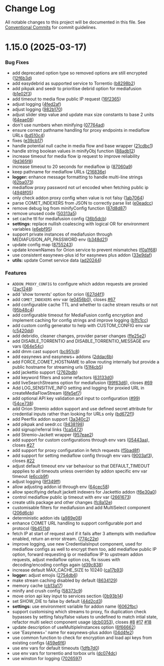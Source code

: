 # Change Log

All notable changes to this project will be documented in this file.
See [Conventional Commits](https://conventionalcommits.org) for commit guidelines.

# 1.15.0 (2025-03-17)


### Bug Fixes

* add deprecated option type so removed options are still encrypted ([12f6b3d](https://github.com/raiyn27/AIOStreams/commit/12f6b3d59b4923676d0f6c97d2febf8ed51ce320))
* add easydebrid as supported service to Torrentio ([b8298b2](https://github.com/raiyn27/AIOStreams/commit/b8298b2f6242a5243c79c604b7073891d3d88ac3))
* add pikpak and seedr to prioritise debrid option for mediafusion ([b1e02f3](https://github.com/raiyn27/AIOStreams/commit/b1e02f3ef5ff45c131fd87758640c6979519075b))
* add timeout to media flow public IP request ([16f2365](https://github.com/raiyn27/AIOStreams/commit/16f236502b3e9f4042c126214716b472505abae6))
* adjust logging ([4fed2af](https://github.com/raiyn27/AIOStreams/commit/4fed2afe6ba9e0de5916ddd94a14d662686dbb42))
* adjust logging ([982b170](https://github.com/raiyn27/AIOStreams/commit/982b170997c88b5531ff959a8d2d82292a561bf8))
* adjust slider step value and update max size constants to base 2 units ([64eae08](https://github.com/raiyn27/AIOStreams/commit/64eae08815c300047d46c92a8d3c99a98735811c))
* don't use numbers when minifying ([07764ad](https://github.com/raiyn27/AIOStreams/commit/07764ad023595d6c0d5122789642cec7614c1413))
* ensure correct pathname handling for proxy endpoints in mediaflow URLs ([bd510c4](https://github.com/raiyn27/AIOStreams/commit/bd510c49a76cd2ea068385cc1cee9c8f41834e8a))
* fixes ([e39cb17](https://github.com/raiyn27/AIOStreams/commit/e39cb17e26d298528e93fce551c19e23c547cd44))
* handle potential null cache in media flow and base wrapper ([21cdbc1](https://github.com/raiyn27/AIOStreams/commit/21cdbc1f36637fbfc6fa610458e3a99a24a93240))
* handle string boolean values in minifyObj function ([88adb12](https://github.com/raiyn27/AIOStreams/commit/88adb127a1cfc5757a54572ec9e2942be0bdce2b))
* increase timeout for media flow ip request to improve reliability ([9d365f8](https://github.com/raiyn27/AIOStreams/commit/9d365f86744d71f360ee803f107e397e3ebd3e56))
* increase timeout to 20 seconds for mediaflow ip ([87060a9](https://github.com/raiyn27/AIOStreams/commit/87060a9b9eafd3f388f13041163ba58bedf6052a))
* keep pathname for mediaflow URLs ([216836e](https://github.com/raiyn27/AIOStreams/commit/216836ec3ced4b81032ec74042daeac65ea44ede))
* **logger:** enhance message formatting to handle multi-line strings ([62ba073](https://github.com/raiyn27/AIOStreams/commit/62ba07368079075263859b27435fa58b36cf74ee))
* mediaflow proxy password not url encoded when fetching public ip ([4948f05](https://github.com/raiyn27/AIOStreams/commit/4948f05afeadbd31dab3b79cac29358c9ed8bb2d))
* only check addon proxy config when value is not falsy ([1ab7064](https://github.com/raiyn27/AIOStreams/commit/1ab70641bb8f9cd9b1d17acd89d0125970504ab1))
* parse COMET_INDEXERS from JSON to correctly parse list ([e0eadcc](https://github.com/raiyn27/AIOStreams/commit/e0eadcc9e9a3c5d6b8873e38e7aceb2fcd36005d))
* remove debug log from minifyConfig function ([87d8d87](https://github.com/raiyn27/AIOStreams/commit/87d8d87773864cdc5e8bfd47358c820b83c9e24d))
* remove unused code ([50313a5](https://github.com/raiyn27/AIOStreams/commit/50313a5261ef2be19194a5fd4cbda169a2e44fb6))
* set cache ttl for mediafusion config ([36b5dcb](https://github.com/raiyn27/AIOStreams/commit/36b5dcb7036d92570a6750eb71c000a9bffc8895))
* **settings:** replace nullish coalescing with logical OR for environment variables ([e6ebf95](https://github.com/raiyn27/AIOStreams/commit/e6ebf953bdaca57c0409e1ba1e04016060eb21c9))
* support private instances of mediafusion through MEDIAFUSION_API_PASSWORD env ([b348d21](https://github.com/raiyn27/AIOStreams/commit/b348d21994cff6dde1294c0364a9dcc425fc50d4))
* update config map ([8755243](https://github.com/raiyn27/AIOStreams/commit/875524387e4e86f77847083b824671e370fbf103))
* update knownNames for Orion service to prevent mismatches ([f0a1f68](https://github.com/raiyn27/AIOStreams/commit/f0a1f683baf864297ad2e703eb09132e14ebb19e))
* use consistent easynews-plus id for easynews plus addon ([33e9daf](https://github.com/raiyn27/AIOStreams/commit/33e9dafc2981ef4636c211fa610979b0dc65be0e))
* **utils:** update Comet service data ([ad20244](https://github.com/raiyn27/AIOStreams/commit/ad20244e82342a52f17a6ed3e8e62eb3db0e7f5e))


### Features

* `ADDON_PROXY_CONFIG` to configure which addon requests are proxied ([2ac1248](https://github.com/raiyn27/AIOStreams/commit/2ac12486333cb6cab7e21a7e15826e584da08824))
* add 'show torrents' option for orion ([627d4f1](https://github.com/raiyn27/AIOStreams/commit/627d4f14516a38746413522a3197b429f07cd599))
* add `COMET_INDEXERS` env var ([e0456b0](https://github.com/raiyn27/AIOStreams/commit/e0456b0cc0933ec386ce4024d683a3a2a9a94dda)), closes [#67](https://github.com/raiyn27/AIOStreams/issues/67)
* add configurable cache TTL and whether to cache stream results or not ([95b48c4](https://github.com/raiyn27/AIOStreams/commit/95b48c42cd3b36f1e1c2fedecf1e169d1f157b43))
* add configurable timeout for MediaFusion config encryption and implement caching for config strings and improve logging ([b1fc1cc](https://github.com/raiyn27/AIOStreams/commit/b1fc1ccf0fce3ab2fd5aa38074bd377c56de51c0))
* add custom config generator to help with CUSTOM_CONFIG env var ([c5420dd](https://github.com/raiyn27/AIOStreams/commit/c5420dd899e0742ce7cc34ddca22496d52942f10))
* add debridio, cleaner changes, provider parser changes ([ffe25e2](https://github.com/raiyn27/AIOStreams/commit/ffe25e21dd055175171329f0e9f00ee2fd3f6da6))
* add DISABLE_TORRENTIO and DISABLE_TORRENTIO_MESSAGE env vars ([064e54c](https://github.com/raiyn27/AIOStreams/commit/064e54c7ff028fbdf130fbab5d74f9e044c233d8))
* add dmm cast support ([bc951c8](https://github.com/raiyn27/AIOStreams/commit/bc951c87fcd3e9531b5a5b9f8470c505cae85644))
* add easynews and easynews+ addons ([2ddac6b](https://github.com/raiyn27/AIOStreams/commit/2ddac6b0715330bd79ee40ef2b12e0328a121b9d))
* add FORCE_COMET_HOSTNAME to allow routing internally but provide a public hostname for streaming urls ([51f4cb5](https://github.com/raiyn27/AIOStreams/commit/51f4cb569f033e742c7b1decf478d1116f953e01))
* add jackettio support ([2762bdb](https://github.com/raiyn27/AIOStreams/commit/2762bdbba2631c34cca1ea500da14ae4b235e5e7))
* add keyword filters and some refactors ([63133d0](https://github.com/raiyn27/AIOStreams/commit/63133d00c1b8ea72438ba0af5b9e3e96831cc92a))
* add liveSearchStreams option for mediafusion ([99f63d6](https://github.com/raiyn27/AIOStreams/commit/99f63d6590fc1a7610271c4e1575b39d85a89b85)), closes [#69](https://github.com/raiyn27/AIOStreams/issues/69)
* Add LOG_SENSITIVE_INFO setting and logging for proxied URL in createMediaFlowStream ([6fe5ef7](https://github.com/raiyn27/AIOStreams/commit/6fe5ef791d868fd73b8c3113e31672a627cf08af))
* add optional API key validation and input to configuration ([#99](https://github.com/raiyn27/AIOStreams/issues/99)) ([54ce738](https://github.com/raiyn27/AIOStreams/commit/54ce73814b5d26ed5151bb97baa412ee51055afd))
* add Orion Stremio addon support and use defined secret attribute for credential inputs rather than looking for URLs only ([bd672f1](https://github.com/raiyn27/AIOStreams/commit/bd672f13e5ede511c00d437ea2f9385087249848))
* add Peerflix addon support ([3a340c2](https://github.com/raiyn27/AIOStreams/commit/3a340c2990ef83432d3531642833b53f9e0be342))
* add pikpak and seedr.cc ([9438198](https://github.com/raiyn27/AIOStreams/commit/9438198eaf77dea818e2b781c62ef7db7808707e))
* add signup/referral links ([1ca5472](https://github.com/raiyn27/AIOStreams/commit/1ca547296a793fe8bc82a0b5ec42e242f14ba995))
* add Stremio-Jackett wrapper ([957eae2](https://github.com/raiyn27/AIOStreams/commit/957eae2787bc1f614808c2d8c3254f237f6e4df8))
* add support for custom configurations through env vars ([05443aa](https://github.com/raiyn27/AIOStreams/commit/05443aabcee26d41824583152a180f2bec101a6b)), closes [#27](https://github.com/raiyn27/AIOStreams/issues/27)
* add support for proxy configuration in fetch requests ([f5bad8f](https://github.com/raiyn27/AIOStreams/commit/f5bad8fab00911aa007d295db1953627bdac0c27))
* add support for setting mediaflow config through env vars ([9003af3](https://github.com/raiyn27/AIOStreams/commit/9003af362cd117807c187a6260f8481408ada850)), closes [#22](https://github.com/raiyn27/AIOStreams/issues/22)
* adjust default timeout env var behaviour so that DEFAULT_TIMEOUT appplies to all timeouts unless overriden by addon specific env var timeout ([e6ccb9f](https://github.com/raiyn27/AIOStreams/commit/e6ccb9f71e740e3df508da2b1c1789f16e57c571))
* adjust logging ([9f349ff](https://github.com/raiyn27/AIOStreams/commit/9f349ffbedcf8db48460274bc2fa21e9fa1b1237))
* allow adjusting addon id through env ([64cec58](https://github.com/raiyn27/AIOStreams/commit/64cec588e88098b7f332be1844cc735d1fab9a43))
* allow specifiying default jackett indexers for Jackettio addon ([f6e30a0](https://github.com/raiyn27/AIOStreams/commit/f6e30a0a8e30f8cb5e1683bced5a269553b738e3))
* control mediaflow public ip timeout with env var ([2661673](https://github.com/raiyn27/AIOStreams/commit/266167331f894c5d5bb6a6c67a43415fbf711e28))
* create utils package and other changes ([fc8a12e](https://github.com/raiyn27/AIOStreams/commit/fc8a12e792416068de9a2e99bc87d9f767e9e366))
* customisable filters for mediafusion and add MultiSelect component ([206d6cb](https://github.com/raiyn27/AIOStreams/commit/206d6cbc5c4cec9ac351c36d42602211a0bd0d2d))
* deterministic addon ids ([a989e08](https://github.com/raiyn27/AIOStreams/commit/a989e08c9330fb95d985690c42d55082d6bfbcc5))
* enhance COMET URL handling to support configurable port and protocol ([9b4511d](https://github.com/raiyn27/AIOStreams/commit/9b4511d90df5d1f336680e32c2adc35ecdb03fcf))
* fetch IP at start of request and if it fails after 3 attempts with mediaflow enabled, return an error stream. ([774c22e](https://github.com/raiyn27/AIOStreams/commit/774c22e8219d868548068e0cfcc562f781be866c))
* improve logging, use new CredentialsInput component, used for mediaflow configs as well to encrypt them too, add mediaflow public IP option, forward requesting ip or mediaflow IP to upstream addon requests, adjust mediaflow option css, fix issues with decoding/encoding configs again ([d39c838](https://github.com/raiyn27/AIOStreams/commit/d39c83853ead3e88659a45a96443c1210054faef))
* increase default MAX_CACHE_SIZE to 10240 ([ca17b93](https://github.com/raiyn27/AIOStreams/commit/ca17b93e0c08da2026ff8d4e19fcd33ac70fd48b))
* **logger:** adjust emojis ([2754db6](https://github.com/raiyn27/AIOStreams/commit/2754db6d1c5b9831fd2c9bcd5d881d8911117caf))
* make stream caching disabled by default ([8634129](https://github.com/raiyn27/AIOStreams/commit/8634129c3dd30448084f3303471e9a2ceeee1241))
* memory cache ([cb13a17](https://github.com/raiyn27/AIOStreams/commit/cb13a175c7d756acc11ce8fd15bba7ece0826de8))
* minify and crush config ([58373c9](https://github.com/raiyn27/AIOStreams/commit/58373c9a864e61d55c93379b38198e74557e4c18))
* move orion api key input to services section ([0b93b14](https://github.com/raiyn27/AIOStreams/commit/0b93b1400fffaddaed58c27997238a0f51375edf))
* set SHOW_DIE to false by default ([44d2cd3](https://github.com/raiyn27/AIOStreams/commit/44d2cd3a363c33e5e1fc7c5ffa4f7760a9575aee))
* **settings:** use environment variable for addon name ([6062fbc](https://github.com/raiyn27/AIOStreams/commit/6062fbc4cf64652f2e2911e4522a0af78618ab66))
* support customising which streams to proxy, fix duplication check bypasses by setting falsy/false values to undefined to match intial state, refactor multi select component usage ([dcb0353](https://github.com/raiyn27/AIOStreams/commit/dcb0353f926cd2e72e5cd0d3e823d8436a4064ef)), closes [#8](https://github.com/raiyn27/AIOStreams/issues/8) [#17](https://github.com/raiyn27/AIOStreams/issues/17) [#18](https://github.com/raiyn27/AIOStreams/issues/18)
* update description of useMultipleInstances option ([6f66662](https://github.com/raiyn27/AIOStreams/commit/6f666626f8a56bbfc79f7988192190be1fabab74))
* use 'Easynews+' name for easynews-plus addon ([04d4fe2](https://github.com/raiyn27/AIOStreams/commit/04d4fe209874a072da76a5a92214a52b99029537))
* use common function to check for encryption and load api keys from existing configs ([459e6f6](https://github.com/raiyn27/AIOStreams/commit/459e6f67a07b4faeb6c11c86d020e4e1c710f89b))
* use env vars for default timeouts ([1dfb7d0](https://github.com/raiyn27/AIOStreams/commit/1dfb7d064a43cc532c6715a9da38509184fc0ab8))
* use env vars for torrentio and torbox urls ([dc074dc](https://github.com/raiyn27/AIOStreams/commit/dc074dc78c81aa9fda0c1a982b7263597a42d956))
* use winston for logging ([7026597](https://github.com/raiyn27/AIOStreams/commit/70265971f910c5304b146005784ae17171b1c1be))
